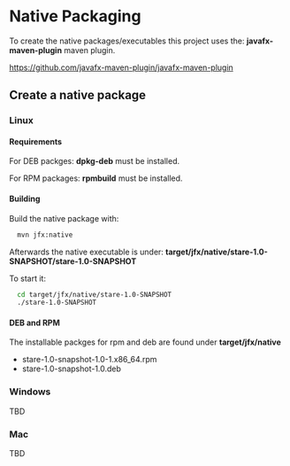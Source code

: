 # Native Packaging

To create the native packages/executables this project uses the: **javafx-maven-plugin** maven plugin.

https://github.com/javafx-maven-plugin/javafx-maven-plugin

## Create a native package

### Linux

#### Requirements

For DEB packges: **dpkg-deb** must be installed.

For RPM packages: **rpmbuild** must be installed.

#### Building

Build the native package with:

```bash
  mvn jfx:native
```

Afterwards the native executable is under: **target/jfx/native/stare-1.0-SNAPSHOT/stare-1.0-SNAPSHOT**

To start it:

```bash
  cd target/jfx/native/stare-1.0-SNAPSHOT
  ./stare-1.0-SNAPSHOT 
```

#### DEB and RPM

The installable packges for rpm and deb are found under **target/jfx/native**

* stare-1.0-snapshot-1.0-1.x86_64.rpm
* stare-1.0-snapshot-1.0.deb

### Windows

TBD

### Mac

TBD